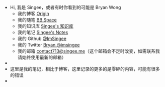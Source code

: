 - Hi, 我是 Singee，或者有时你看到的可能是 Bryan Wong
	- 我的博客 [Origin](https://blog.singee.me)
	- 我的随笔 [BB Space](https://t.singee.me/)
	- 我的知识库 [Singee's 知识库](https://base.singee.me)
	- 我的笔记 [Singee's Notes](https://notes.singee.me)
	- 我的 Github [@ImSingee](https://github.com/ImSingee)
	- 我的 Twitter [Bryan @imsingee](https://twitter.com/imsingee)
	- 我的邮箱 [contact713@singee.me](mailto:contact713@singee.me)（这个邮箱会不定时改变，如需联系我请始终使用最新的邮箱）
-
- 这里是我的笔记，相比于博客，这里记录的更多的是零碎的内容，可能有很多的错误
-